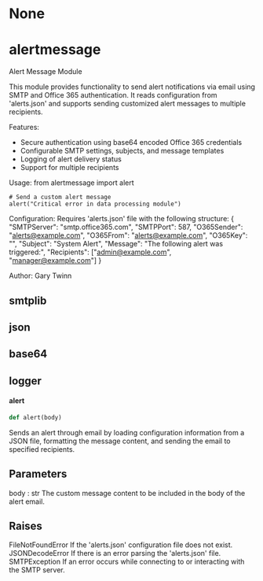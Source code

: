 # None

<a id="alertmessage"></a>

# alertmessage

Alert Message Module

This module provides functionality to send alert notifications via email using
SMTP and Office 365 authentication. It reads configuration from 'alerts.json'
and supports sending customized alert messages to multiple recipients.

Features:
- Secure authentication using base64 encoded Office 365 credentials
- Configurable SMTP settings, subjects, and message templates
- Logging of alert delivery status
- Support for multiple recipients

Usage:
    from alertmessage import alert

    # Send a custom alert message
    alert("Critical error in data processing module")

Configuration:
    Requires 'alerts.json' file with the following structure:
    {
        "SMTPServer": "smtp.office365.com",
        "SMTPPort": 587,
        "O365Sender": "alerts@example.com",
        "O365From": "alerts@example.com",
        "O365Key": "<base64-encoded-username-and-password>",
        "Subject": "System Alert",
        "Message": "The following alert was triggered:",
        "Recipients": ["admin@example.com", "manager@example.com"]
    }

Author: Gary Twinn

<a id="alertmessage.smtplib"></a>

## smtplib

<a id="alertmessage.json"></a>

## json

<a id="alertmessage.base64"></a>

## base64

<a id="alertmessage.logger"></a>

## logger

<a id="alertmessage.alert"></a>

#### alert

```python
def alert(body)
```

Sends an alert through email by loading configuration information from a JSON file,
formatting the message content, and sending the email to specified recipients.

Parameters
----------
body : str
    The custom message content to be included in the body of the alert email.

Raises
------
FileNotFoundError
    If the 'alerts.json' configuration file does not exist.
JSONDecodeError
    If there is an error parsing the 'alerts.json' file.
SMTPException
    If an error occurs while connecting to or interacting with the SMTP server.


